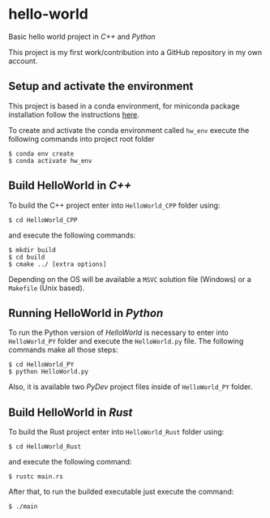 # hello-world
Basic hello world project in _C++_ and _Python_

This project is my first work/contribution into a GitHub repository in my own account.

## Setup and activate the environment
This project is based in a conda environment, for miniconda package installation follow the instructions [here](https://conda.io/miniconda.html).

To create and activate the conda environment called `hw_env` execute the following commands into project root folder
```shell
$ conda env create
$ conda activate hw_env
```

## Build HelloWorld in _C++_
To build the C++ project enter into `HelloWorld_CPP` folder using:
```shell
$ cd HelloWorld_CPP
```
and execute the following commands:
```shell
$ mkdir build
$ cd build
$ cmake ../ [extra options]
```
Depending on the OS will be available a `MSVC` solution file (Windows) or a `Makefile` (Unix based).

## Running HelloWorld in _Python_
To run the Python version of _HelloWorld_ is necessary to enter into `HelloWorld_PY` folder and execute the `HelloWorld.py` file. The following commands make all those steps: 
```shell
$ cd HelloWorld_PY
$ python HelloWorld.py
```
Also, it is available  two _PyDev_ project files inside of `HelloWorld_PY` folder.

## Build HelloWorld in _Rust_
To build the Rust project enter into `HelloWorld_Rust` folder using:
```shell
$ cd HelloWorld_Rust
```
and execute the following command:
```shell
$ rustc main.rs
```
After that, to run the builded executable just execute the command:
```shell
$ ./main
```